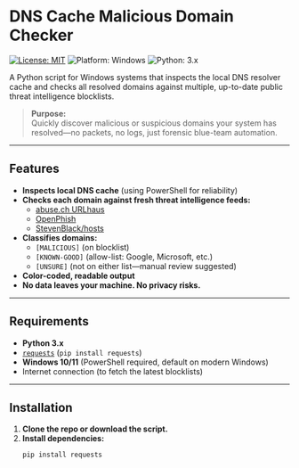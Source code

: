 # DNS Cache Malicious Domain Checker
[![License: MIT](https://img.shields.io/badge/License-MIT-green.svg)](LICENSE)
![Platform: Windows](https://img.shields.io/badge/Platform-Windows-blue)
![Python: 3.x](https://img.shields.io/badge/Python-3.x-3776AB)

A Python script for Windows systems that inspects the local DNS resolver cache and checks all resolved domains against multiple, up-to-date public threat intelligence blocklists.

> **Purpose:**  
> Quickly discover malicious or suspicious domains your system has resolved—no packets, no logs, just forensic blue-team automation.

---

## Features

- **Inspects local DNS cache** (using PowerShell for reliability)
- **Checks each domain against fresh threat intelligence feeds:**
  - [abuse.ch URLhaus](https://urlhaus.abuse.ch/)
  - [OpenPhish](https://openphish.com/)
  - [StevenBlack/hosts](https://github.com/StevenBlack/hosts)
- **Classifies domains:**
  - `[MALICIOUS]` (on blocklist)
  - `[KNOWN-GOOD]` (allow-list: Google, Microsoft, etc.)
  - `[UNSURE]` (not on either list—manual review suggested)
- **Color-coded, readable output**
- **No data leaves your machine. No privacy risks.**

---

## Requirements

- **Python 3.x**
- [`requests`](https://pypi.org/project/requests/) (`pip install requests`)
- **Windows 10/11** (PowerShell required, default on modern Windows)
- Internet connection (to fetch the latest blocklists)

---

## Installation

1. **Clone the repo or download the script.**
2. **Install dependencies:**
   ```bash
   pip install requests
